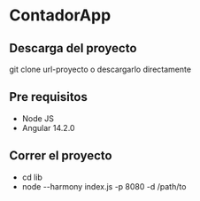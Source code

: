 # ContadorApp

## Descarga del proyecto
git clone url-proyecto
o descargarlo directamente

## Pre requisitos
- Node JS
- Angular 14.2.0
  
## Correr el proyecto
- cd lib
- node --harmony index.js -p 8080 -d /path/to
